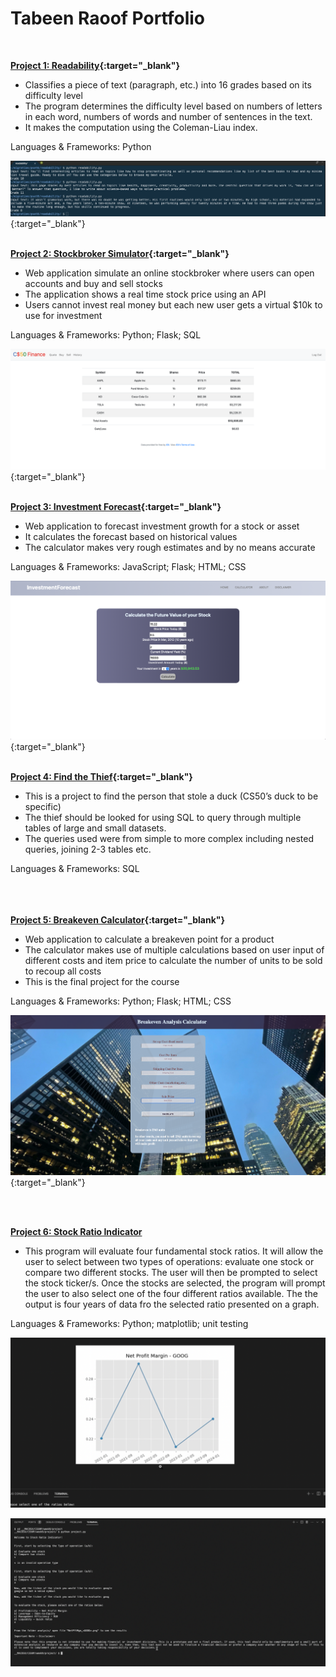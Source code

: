 # Tabeen Raoof Portfolio 
<br>

**[Project 1: Readability](https://github.com/TabeenRaoof/CS50project/tree/main/portfolio/Readability){:target="_blank"}**

- Classifies a piece of text (paragraph, etc.) into 16 grades based on its difficulty level
- The program determines the difficulty level based on numbers of letters in each word, numbers of words and number of sentences in the text. 
- It makes the computation using the Coleman-Liau index. 

Languages & Frameworks: Python

![](/images/Readability.png){:target="_blank"}
<br><br>

**[Project 2: Stockbroker Simulator](https://github.com/TabeenRaoof/CS50project/tree/main/portfolio/Stockbroker){:target="_blank"}**

- Web application simulate an online stockbroker where users can open accounts and buy and sell stocks
- The application shows a real time stock price using an API
- Users cannot invest real money but each new user gets a virtual $10k to use for investment

Languages & Frameworks: Python; Flask; SQL

![](/images/StockBroker.png){:target="_blank"}
<br><br>

**[Project 3: Investment Forecast](https://github.com/TabeenRaoof/CS50project/tree/main/portfolio/Investment%20Forecast){:target="_blank"}**

- Web application to forecast investment growth for a stock or asset 
- It calculates the forecast based on historical values
- The calculator makes very rough estimates and by no means accurate

Languages & Frameworks: JavaScript; Flask; HTML; CSS

![](/images/InvestmentCalculator.png){:target="_blank"}
<br><br>

**[Project 4: Find the Thief](https://github.com/TabeenRaoof/CS50project/tree/main/portfolio/Find%20The%20Thief){:target="_blank"}**
- This is a project to find the person that stole a duck (CS50’s duck to be specific)
- The thief should be looked for using SQL to query through multiple tables of large and small datasets.
- The queries used were from simple to more complex including nested queries, joining 2-3 tables etc.

Languages & Frameworks: SQL
<br><br><br><br>

**[Project 5: Breakeven Calculator](https://github.com/TabeenRaoof/CS50project/tree/main/portfolio/Breakeven%20Calculator){:target="_blank"}**
- Web application to calculate a breakeven point for a product
- The calculator makes use of multiple calculations based on user input of different costs and item price to  calculate the number of units to be sold to recoup all costs
- This is the final project for the course

Languages & Frameworks: Python; Flask; HTML; CSS

![](/images/BreakEven_Calculator.png){:target="_blank"}

<br><br>


**[Project 6: Stock Ratio Indicator](https://github.com/TabeenRaoof/tabeen_portfolio/tree/main/portfolio/Stock%20Ratio%20Indicator)**
- This program will evaluate four fundamental stock ratios. It will allow the user to select between two types of operations: evaluate one stock or compare two different stocks. The user will then be prompted to select the stock ticker/s. Once the stocks are selected, the program will prompt the user to also select one of the four different ratios available. The the output is four years of data fro the selected ratio presented on a graph.

Languages & Frameworks: Python; matplotlib; unit testing

![](/images/stk_ratio1.png)

![](/images/stk_ratio2.png)


<br><br>
